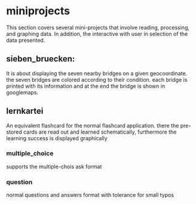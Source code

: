# miniprojects

This section covers several mini-projects that involve reading, processing, and graphing data. 
In addition, the interactive with user in selection of the data presented. 

## sieben_bruecken: 

It is about displaying the seven nearby bridges on a given geocoordinate. the seven bridges are colored according to their condition. each bridge is printed with its information and at the end the bridge is shown in googlemaps.

<!--## zustand_fernStr

This program determines the condition of German highway bridges and displays the results graphically. The display is on the map of Germany and is structured according to:

- condition grades
- within a defined radius according to geocoordinates,
- under or over a specific road
- or colored according to condition grades.
-->
## lernkartei 

An equivalent flashcard for the normal flashcard application. there the pre-stored cards are read out and learned schematically, furthermore the learning success is displayed graphically

### multiple_choice

supports the multiple-chois ask format

### question 

normal questions and answers format with tolerance for small typos 
